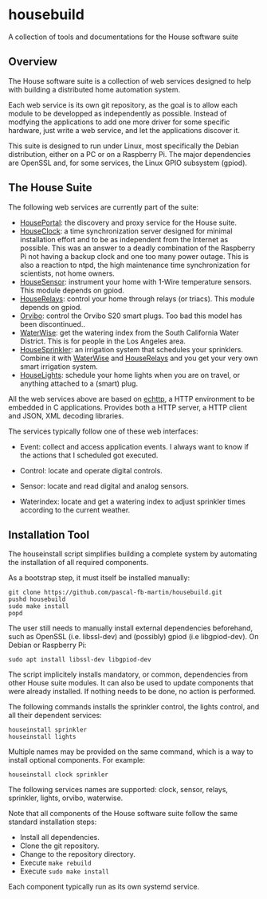 # housebuild
A collection of tools and documentations for the House software suite

## Overview

The House software suite is a collection of web services designed to help with building a distributed home automation system.

Each web service is its own git repository, as the goal is to allow each module to be developped as independently as possible. Instead of modfying the applications to add one more driver for some specific hardware, just write a web service, and let the applications discover it.

This suite is designed to run under Linux, most specifically the Debian distribution, either on a PC or on a Raspberry Pi. The major dependencies are OpenSSL and, for some services, the Linux GPIO subsystem (gpiod).

## The House Suite

The following web services are currently part of the suite:
* [HousePortal](https://github.com/pascal-fb-martin/houseportal): the discovery and proxy service for the House suite.
* [HouseClock](https://github.com/pascal-fb-martin/houseclock): a time synchronization server designed for minimal installation effort and to be as independent from the Internet as possible. This was an answer to a deadly combination of the Raspberry Pi not having a backup clock and one too many power outage. This is also a reaction to ntpd, the high maintenance time synchronization for scientists, not home owners.
* [HouseSensor](https://github.com/pascal-fb-martin/housesensor): instrument your home with 1-Wire temperature sensors. This module depends on gpiod.
* [HouseRelays](https://github.com/pascal-fb-martin/houserelays): control your home through relays (or triacs). This module depends on gpiod.
* [Orvibo](https://github.com/pascal-fb-martin/orvibo): control the Orvibo S20 smart plugs. Too bad this model has been discontinued..
* [WaterWise](https://github.com/pascal-fb-martin/waterwise): get the watering index from the South California Water District. This is for people in the Los Angeles area.
* [HouseSprinkler](https://github.com/pascal-fb-martin/housesprinkler): an irrigation system that schedules your sprinklers. Combine it with [WaterWise](https://github.com/pascal-fb-martin/waterwise) and [HouseRelays](https://github.com/pascal-fb-martin/houserelays) and you get your very own smart irrigation system.
* [HouseLights](https://github.com/pascal-fb-martin/houselights): schedule your home lights when you are on travel, or anything attached to a (smart) plug.

All the web services above are based on [echttp](https://github.com/pascal-fb-martin/echttp), a HTTP environment to be embedded in C applications. Provides both a HTTP server, a HTTP client and JSON, XML decoding libraries.

The services typically follow one of these web interfaces:

* Event: collect and access application events. I always want to know if the actions that I scheduled got executed.

* Control: locate and operate digital controls.

* Sensor: locate and read digital and analog sensors.

* Waterindex: locate and get a watering index to adjust sprinkler times according to the current weather.

## Installation Tool

The houseinstall script simplifies building a complete system by automating the installation of all required components.

As a bootstrap step, it must itself be installed manually:
```
git clone https://github.com/pascal-fb-martin/housebuild.git
pushd housebuild
sudo make install
popd
```

The user still needs to manually install external dependencies beforehand, such as OpenSSL (i.e. libssl-dev) and (possibly) gpiod (i.e libgpiod-dev). On Debian or Raspberry Pi:
```
sudo apt install libssl-dev libgpiod-dev
```

The script implicitely installs mandatory, or common, dependencies from other House suite modules. It can also be used to update components that were already installed. If nothing needs to be done, no action is performed.

The following commands installs the sprinkler control, the lights control, and all their dependent services:
```
houseinstall sprinkler
houseinstall lights
```

Multiple names may be provided on the same command, which is a way to install optional components. For example:
```
houseinstall clock sprinkler
```

The following services names are supported: clock, sensor, relays, sprinkler, lights, orvibo, waterwise.

Note that all components of the House software suite follow the same standard installation steps:
* Install all dependencies.
* Clone the git repository.
* Change to the repository directory.
* Execute `make rebuild`
* Execute `sudo make install`

Each component typically run as its own systemd service.

